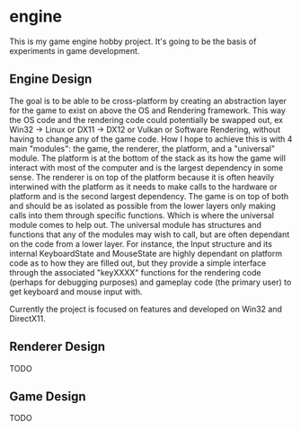 # engine
This is my game engine hobby project. It's going to be the basis of experiments in game development.

## Engine Design
The goal is to be able to be cross-platform by creating an abstraction layer for the game to exist on above the OS and Rendering framework.
This way the OS code and the rendering code could potentially be swapped out, ex Win32 -> Linux or DX11 -> DX12 or Vulkan or Software Rendering, without having to change any of the game code.
How I hope to achieve this is with 4 main "modules": the game, the renderer, the platform, and a "universal" module.
The platform is at the bottom of the stack as its how the game will interact with most of the computer and is the largest dependency in some sense.
The renderer is on top of the platform because it is often heavily interwined with the platform as it needs to make calls to the hardware or platform and is the second largest dependency.
The game is on top of both and should be as isolated as possible from the lower layers only making calls into them through specific functions.
Which is where the universal module comes to help out. The universal module has structures and functions that any of the modules may wish to call,
but are often dependant on the code from a lower layer. For instance, the Input structure and its internal KeyboardState and MouseState are highly dependant on platform code as to how they are filled out,
but they provide a simple interface through the associated "keyXXXX" functions for the rendering code (perhaps for debugging purposes)
and gameplay code (the primary user) to get keyboard and mouse input with.


Currently the project is focused on features and developed on Win32 and DirectX11.


## Renderer Design
TODO


## Game Design
TODO
